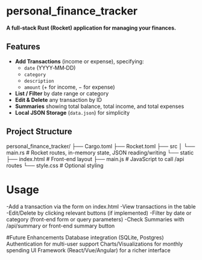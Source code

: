 # personal_finance_tracker

**A full‐stack Rust (Rocket) application for managing your finances.**

## Features
- **Add Transactions** (income or expense), specifying:
  - `date` (YYYY‐MM‐DD)
  - `category`
  - `description`
  - `amount` (+ for income, − for expense)
- **List / Filter** by date range or category  
- **Edit & Delete** any transaction by ID  
- **Summaries** showing total balance, total income, and total expenses  
- **Local JSON Storage** (`data.json`) for simplicity

## Project Structure
personal_finance_tracker/ ├── Cargo.toml ├── Rocket.toml ├── src │ └── main.rs # Rocket routes, in-memory state, JSON reading/writing └── static ├── index.html # Front-end layout ├── main.js # JavaScript to call /api routes └── style.css # Optional styling

# Usage
-Add a transaction via the form on index.html
-View transactions in the table
-Edit/Delete by clicking relevant buttons (if implemented)
-Filter by date or category (front-end form or query parameters)
-Check Summaries with /api/summary or front-end summary button

#Future Enhancements
Database integration (SQLite, Postgres)
Authentication for multi-user support
Charts/Visualizations for monthly spending
UI Framework (React/Vue/Angular) for a richer interface
